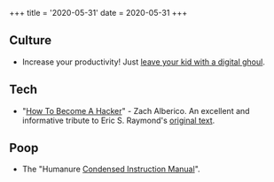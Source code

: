 +++
title = '2020-05-31'
date = 2020-05-31
+++

## Culture
* Increase your productivity! Just [leave your kid with a digital ghoul](https://www.youtube.com/watch?v=LQlNtxurleo).

## Tech
* "[How To Become A Hacker](https://zalberico.com/essay/2020/04/19/how-to-become-a-hacker.html)" - Zach Alberico. An excellent and informative tribute to Eric S. Raymond's [original text](http://www.catb.org/~esr/faqs/hacker-howto.html).

## Poop
* The "Humanure [Condensed Instruction Manual](http://humanurehandbook.com/downloads/Humanure_Manual_2019.pdf)".
